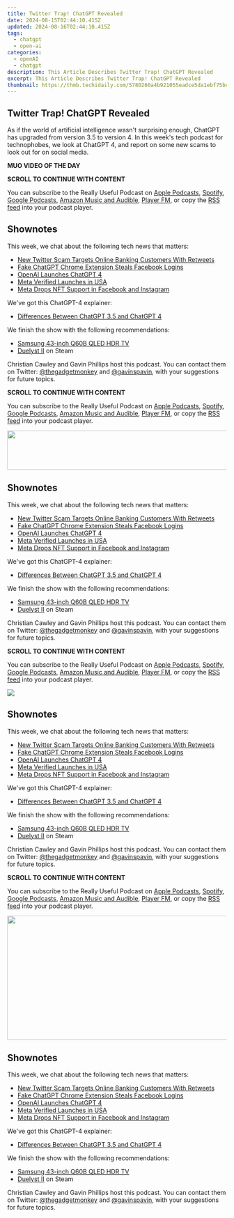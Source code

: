 ```yaml
---
title: Twitter Trap! ChatGPT Revealed
date: 2024-08-15T02:44:10.415Z
updated: 2024-08-16T02:44:10.415Z
tags:
  - chatgpt
  - open-ai
categories:
  - openAI
  - chatgpt
description: This Article Describes Twitter Trap! ChatGPT Revealed
excerpt: This Article Describes Twitter Trap! ChatGPT Revealed
thumbnail: https://thmb.techidaily.com/5780260a4b921055eadce5da1ebf75bed86b12220d8bf7217ccedaacd12e24ce.jpg
---
```


## Twitter Trap! ChatGPT Revealed

 As if the world of artificial intelligence wasn't surprising enough, ChatGPT has upgraded from version 3.5 to version 4\. In this week's tech podcast for technophobes, we look at ChatGPT 4, and report on some new scams to look out for on social media.

**MUO VIDEO OF THE DAY**

**SCROLL TO CONTINUE WITH CONTENT**

 You can subscribe to the Really Useful Podcast on [Apple Podcasts](https://podcasts.apple.com/gb/podcast/the-really-useful-podcast/id1437847131?mt=2), [Spotify](https://open.spotify.com/show/283gDxLd6OTNEpRq6tN7ha), [Google Podcasts](https://www.google.com/podcasts?feed=aHR0cHM6Ly9hbmNob3IuZm0vcy8zMWJlNDcwL3BvZGNhc3QvcnNz), [Amazon Music and Audible](https://music.amazon.co.uk/podcasts/20ab73d4-5da2-46c7-a17f-dc6eb39bdb48/The-Really-Useful-Podcast), [Player FM](https://player.fm/series/the-really-useful-podcast-2491856), or copy the [RSS feed](https://feeds.transistor.fm/the-really-useful-podcast) into your podcast player.

## Shownotes

 This week, we chat about the following tech news that matters:

* [New Twitter Scam Targets Online Banking Customers With Retweets](https://www.makeuseof.com/twitter-scam-preys-on-banking-customers/)
* [Fake ChatGPT Chrome Extension Steals Facebook Logins](https://www.makeuseof.com/fake-chatgpt-chrome-extension-steals-facebook-logins/)
* [OpenAI Launches ChatGPT 4](https://www.makeuseof.com/openai-launches-gpt-4-artificial-intelligence-model/)
* [Meta Verified Launches in USA](https://www.makeuseof.com/meta-verified-launches-us/)
* [Meta Drops NFT Support in Facebook and Instagram](https://www.makeuseof.com/meta-drops-nft-support-instagram-facebook/)

 We've got this ChatGPT-4 explainer:

* [Differences Between ChatGPT 3.5 and ChatGPT 4](https://www.makeuseof.com/gpt-4-vs-gpt-35-differences-explained/)

 We finish the show with the following recommendations:

* [Samsung 43-inch Q60B QLED HDR TV](https://shop-links.co/link/?exclusive=1&publisher_slug=itechdaily19598&url=https%3A%2F%2Fwww.samsung.com%2Fuk%2Ftvs%2Fqled-tv%2Fq60b-43-inch-qled-4k-smart-tv-qe43q60bauxxu%2F)
* [Duelyst II](https://store.steampowered.com/app/2004320/Duelyst%5FII/) on Steam

 Christian Cawley and Gavin Phillips host this podcast. You can contact them on Twitter: [@thegadgetmonkey](https://twitter.com/thegadgetmonkey) and [@gavinspavin](https://twitter.com/gavinspavin), with your suggestions for future topics.

**SCROLL TO CONTINUE WITH CONTENT**

 You can subscribe to the Really Useful Podcast on [Apple Podcasts](https://podcasts.apple.com/gb/podcast/the-really-useful-podcast/id1437847131?mt=2), [Spotify](https://open.spotify.com/show/283gDxLd6OTNEpRq6tN7ha), [Google Podcasts](https://www.google.com/podcasts?feed=aHR0cHM6Ly9hbmNob3IuZm0vcy8zMWJlNDcwL3BvZGNhc3QvcnNz), [Amazon Music and Audible](https://music.amazon.co.uk/podcasts/20ab73d4-5da2-46c7-a17f-dc6eb39bdb48/The-Really-Useful-Podcast), [Player FM](https://player.fm/series/the-really-useful-podcast-2491856), or copy the [RSS feed](https://feeds.transistor.fm/the-really-useful-podcast) into your podcast player.

<!-- affiliate ads begin -->
<a href="https://newchic.sjv.io/c/5597632/1659704/14420" target="_top" id="1659704"><img src="//a.impactradius-go.com/display-ad/14420-1659704" border="0" alt="" width="728" height="90"/></a><img height="0" width="0" src="https://imp.pxf.io/i/5597632/1659704/14420" style="position:absolute;visibility:hidden;" border="0" />
<!-- affiliate ads end -->
## Shownotes

 This week, we chat about the following tech news that matters:

* [New Twitter Scam Targets Online Banking Customers With Retweets](https://www.makeuseof.com/twitter-scam-preys-on-banking-customers/)
* [Fake ChatGPT Chrome Extension Steals Facebook Logins](https://www.makeuseof.com/fake-chatgpt-chrome-extension-steals-facebook-logins/)
* [OpenAI Launches ChatGPT 4](https://www.makeuseof.com/openai-launches-gpt-4-artificial-intelligence-model/)
* [Meta Verified Launches in USA](https://www.makeuseof.com/meta-verified-launches-us/)
* [Meta Drops NFT Support in Facebook and Instagram](https://www.makeuseof.com/meta-drops-nft-support-instagram-facebook/)

 We've got this ChatGPT-4 explainer:

* [Differences Between ChatGPT 3.5 and ChatGPT 4](https://www.makeuseof.com/gpt-4-vs-gpt-35-differences-explained/)

 We finish the show with the following recommendations:

* [Samsung 43-inch Q60B QLED HDR TV](https://shop-links.co/link/?exclusive=1&publisher_slug=itechdaily19598&url=https%3A%2F%2Fwww.samsung.com%2Fuk%2Ftvs%2Fqled-tv%2Fq60b-43-inch-qled-4k-smart-tv-qe43q60bauxxu%2F)
* [Duelyst II](https://store.steampowered.com/app/2004320/Duelyst%5FII/) on Steam

 Christian Cawley and Gavin Phillips host this podcast. You can contact them on Twitter: [@thegadgetmonkey](https://twitter.com/thegadgetmonkey) and [@gavinspavin](https://twitter.com/gavinspavin), with your suggestions for future topics.

**SCROLL TO CONTINUE WITH CONTENT**

 You can subscribe to the Really Useful Podcast on [Apple Podcasts](https://podcasts.apple.com/gb/podcast/the-really-useful-podcast/id1437847131?mt=2), [Spotify](https://open.spotify.com/show/283gDxLd6OTNEpRq6tN7ha), [Google Podcasts](https://www.google.com/podcasts?feed=aHR0cHM6Ly9hbmNob3IuZm0vcy8zMWJlNDcwL3BvZGNhc3QvcnNz), [Amazon Music and Audible](https://music.amazon.co.uk/podcasts/20ab73d4-5da2-46c7-a17f-dc6eb39bdb48/The-Really-Useful-Podcast), [Player FM](https://player.fm/series/the-really-useful-podcast-2491856), or copy the [RSS feed](https://feeds.transistor.fm/the-really-useful-podcast) into your podcast player.

<!-- affiliate ads begin -->
<a href="https://secure.2checkout.com/order/checkout.php?PRODS=19080710&QTY=1&AFFILIATE=108875&CART=1"><img src="https://smart-seo-tool.com/images/SmartSEOAuditorBox.png" border="0"></a>
<!-- affiliate ads end -->
## Shownotes

 This week, we chat about the following tech news that matters:

* [New Twitter Scam Targets Online Banking Customers With Retweets](https://www.makeuseof.com/twitter-scam-preys-on-banking-customers/)
* [Fake ChatGPT Chrome Extension Steals Facebook Logins](https://www.makeuseof.com/fake-chatgpt-chrome-extension-steals-facebook-logins/)
* [OpenAI Launches ChatGPT 4](https://www.makeuseof.com/openai-launches-gpt-4-artificial-intelligence-model/)
* [Meta Verified Launches in USA](https://www.makeuseof.com/meta-verified-launches-us/)
* [Meta Drops NFT Support in Facebook and Instagram](https://www.makeuseof.com/meta-drops-nft-support-instagram-facebook/)

 We've got this ChatGPT-4 explainer:

* [Differences Between ChatGPT 3.5 and ChatGPT 4](https://www.makeuseof.com/gpt-4-vs-gpt-35-differences-explained/)

 We finish the show with the following recommendations:

* [Samsung 43-inch Q60B QLED HDR TV](https://shop-links.co/link/?exclusive=1&publisher_slug=itechdaily19598&url=https%3A%2F%2Fwww.samsung.com%2Fuk%2Ftvs%2Fqled-tv%2Fq60b-43-inch-qled-4k-smart-tv-qe43q60bauxxu%2F)
* [Duelyst II](https://store.steampowered.com/app/2004320/Duelyst%5FII/) on Steam

 Christian Cawley and Gavin Phillips host this podcast. You can contact them on Twitter: [@thegadgetmonkey](https://twitter.com/thegadgetmonkey) and [@gavinspavin](https://twitter.com/gavinspavin), with your suggestions for future topics.

**SCROLL TO CONTINUE WITH CONTENT**

 You can subscribe to the Really Useful Podcast on [Apple Podcasts](https://podcasts.apple.com/gb/podcast/the-really-useful-podcast/id1437847131?mt=2), [Spotify](https://open.spotify.com/show/283gDxLd6OTNEpRq6tN7ha), [Google Podcasts](https://www.google.com/podcasts?feed=aHR0cHM6Ly9hbmNob3IuZm0vcy8zMWJlNDcwL3BvZGNhc3QvcnNz), [Amazon Music and Audible](https://music.amazon.co.uk/podcasts/20ab73d4-5da2-46c7-a17f-dc6eb39bdb48/The-Really-Useful-Podcast), [Player FM](https://player.fm/series/the-really-useful-podcast-2491856), or copy the [RSS feed](https://feeds.transistor.fm/the-really-useful-podcast) into your podcast player.

<!-- affiliate ads begin -->
<a href="https://cowinaudio.pxf.io/c/5597632/1116855/13794" target="_top" id="1116855"><img src="//a.impactradius-go.com/display-ad/13794-1116855" border="0" alt="" width="767" height="285"/></a><img height="0" width="0" src="https://imp.pxf.io/i/5597632/1116855/13794" style="position:absolute;visibility:hidden;" border="0" />
<!-- affiliate ads end -->
## Shownotes

 This week, we chat about the following tech news that matters:

* [New Twitter Scam Targets Online Banking Customers With Retweets](https://www.makeuseof.com/twitter-scam-preys-on-banking-customers/)
* [Fake ChatGPT Chrome Extension Steals Facebook Logins](https://www.makeuseof.com/fake-chatgpt-chrome-extension-steals-facebook-logins/)
* [OpenAI Launches ChatGPT 4](https://www.makeuseof.com/openai-launches-gpt-4-artificial-intelligence-model/)
* [Meta Verified Launches in USA](https://www.makeuseof.com/meta-verified-launches-us/)
* [Meta Drops NFT Support in Facebook and Instagram](https://www.makeuseof.com/meta-drops-nft-support-instagram-facebook/)

 We've got this ChatGPT-4 explainer:

* [Differences Between ChatGPT 3.5 and ChatGPT 4](https://www.makeuseof.com/gpt-4-vs-gpt-35-differences-explained/)

 We finish the show with the following recommendations:

* [Samsung 43-inch Q60B QLED HDR TV](https://shop-links.co/link/?exclusive=1&publisher_slug=itechdaily19598&url=https%3A%2F%2Fwww.samsung.com%2Fuk%2Ftvs%2Fqled-tv%2Fq60b-43-inch-qled-4k-smart-tv-qe43q60bauxxu%2F)
* [Duelyst II](https://store.steampowered.com/app/2004320/Duelyst%5FII/) on Steam

 Christian Cawley and Gavin Phillips host this podcast. You can contact them on Twitter: [@thegadgetmonkey](https://twitter.com/thegadgetmonkey) and [@gavinspavin](https://twitter.com/gavinspavin), with your suggestions for future topics.

<ins class="adsbygoogle"
     style="display:block"
     data-ad-format="autorelaxed"
     data-ad-client="ca-pub-7571918770474297"
     data-ad-slot="1223367746"></ins>



<ins class="adsbygoogle"
     style="display:block"
     data-ad-client="ca-pub-7571918770474297"
     data-ad-slot="8358498916"
     data-ad-format="auto"
     data-full-width-responsive="true"></ins>


